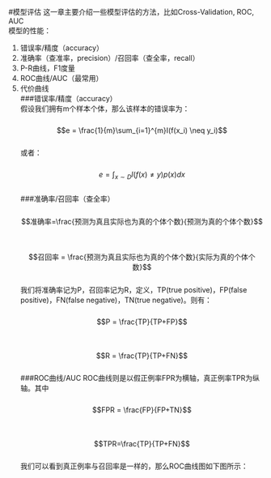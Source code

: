 #模型评估
这一章主要介绍一些模型评估的方法，比如Cross-Validation, ROC, AUC   
模型的性能：  
1. 错误率/精度（accuracy）   
2. 准确率（查准率，precision）/召回率（查全率，recall）   
3. P-R曲线，F1度量   
4. ROC曲线/AUC（最常用）   
5. 代价曲线   
###错误率/精度（accuracy）   
假设我们拥有m个样本个体，那么该样本的错误率为：    
&emsp;&emsp;$$e = \frac{1}{m}\sum_{i=1}^{m}I(f(x_i) \neq y_i)$$    
或者：    
&emsp;&emsp;$$e = \int_{x \sim D}I(f(x) \neq y)p(x)dx$$    
###准确率/召回率（查全率）  
&emsp;&emsp;$$准确率=\frac{预测为真且实际也为真的个体个数}{预测为真的个体个数}$$   
&emsp;&emsp;$$召回率 = \frac{预测为真且实际也为真的个体个数}{实际为真的个体个数}$$   
 我们将准确率记为P，召回率记为R，定义，TP(true positive)，FP(false positive)，FN(false negative)，TN(true negative)。则有：   
&emsp;&emsp; $$P = \frac{TP}{TP+FP}$$    
&emsp;&emsp; $$R = \frac{TP}{TP+FN}$$   
 ###ROC曲线/AUC
ROC曲线则是以假正例率FPR为横轴，真正例率TPR为纵轴。其中   
&emsp;&emsp;$$FPR = \frac{FP}{FP+TN}$$    
&emsp;&emsp;$$TPR=\frac{TP}{TP+FN}$$    
我们可以看到真正例率与召回率是一样的，那么ROC曲线图如下图所示： 

  
 


